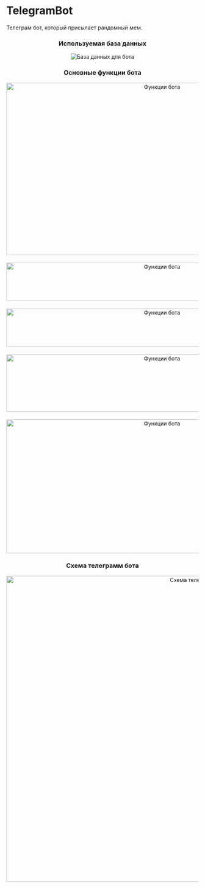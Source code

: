 # TelegramBot

Телеграм бот, который присылает рандомный мем.

<div align="center">
  
### Используемая база данных

![База данных для бота](https://github.com/Leks2000/TelegramBot/assets/107043945/b856b80b-7f09-4586-9960-dedbb67ff56b)

### Основные функции бота

<div style="display: flex; justify-content: center; align-items: center; flex-wrap: wrap; gap: 20px;">
  <img src="https://github.com/Leks2000/TelegramBot/assets/107043945/1075912d-9940-4348-8711-64999cd4d4d4" alt="Функции бота" width="800" height="450">
  <img src="https://github.com/Leks2000/TelegramBot/assets/107043945/c617f333-83ea-4326-b722-6df6afb48269" alt="Функции бота" width="800" height="100">
  <img src="https://github.com/Leks2000/TelegramBot/assets/107043945/db021b8a-f273-4f0e-a3f0-7a6a12b2ea25" alt="Функции бота" width="800" height="100">
  <img src="https://github.com/Leks2000/TelegramBot/assets/107043945/6d1281fd-bf5a-45c5-84f8-ffd7e104fd3f" alt="Функции бота" width="800" height="150">
  <img src="https://github.com/Leks2000/TelegramBot/assets/107043945/4ab32f80-8b66-4d1d-b0a0-e662d45bebaf" alt="Функции бота" width="800" height="350">
</div>

### Схема телеграмм бота

<img src="https://github.com/Leks2000/TelegramBot/assets/107043945/f01d8583-ad5e-4223-8892-82b41077633d" alt="Схема телеграмм бота" width="1000" height="800">
</div>
